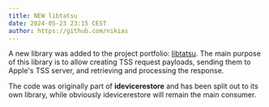 ```yaml
---
title: NEW libtatsu
date: 2024-05-23 23:15 CEST
author: https://github.com/nikias
---
```

A new library was added to the project portfolio: [libtatsu](/#download-libtatsu).
The main purpose of this library is to allow creating TSS request payloads,
sending them to Apple's TSS server, and retrieving and processing the response.
<!-- excerpt -->
The code was originally part of **idevicerestore** and has been split out to its own library,
while obviously idevicerestore will remain the main consumer.
